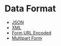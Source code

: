 # Data Format

- [JSON](data-format/json-format.md)
- [XML](data-format/xml-format.md)
- [Form URL Encoded](data-format/form-url-encoded.md)
- [Multipart Form](data-format/request_format_multipart_form.md)
